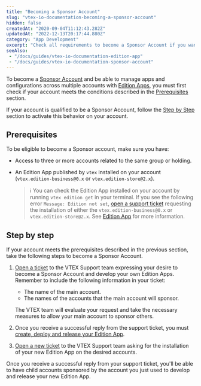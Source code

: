 ```yaml
---
title: "Becoming a Sponsor Account"
slug: "vtex-io-documentation-becoming-a-sponsor-account"
hidden: false
createdAt: "2020-09-04T11:12:43.282Z"
updatedAt: "2022-12-13T20:17:44.880Z"
category: "App Development"
excerpt: "Check all requirements to become a Sponsor Account if you want to publish Edition apps for child accounts."
seeAlso:
 - "/docs/guides/vtex-io-documentation-edition-app"
 - "/docs/guides/vtex-io-documentation-sponsor-account"
---
```

To become a [Sponsor Account](https://developers.vtex.com/docs/guides/vtex-io-documentation-sponsor-account) and be able to manage apps and configurations across multiple accounts with [Edition Apps](https://developers.vtex.com/docs/guides/vtex-io-documentation-edition-app), you must first check if your account meets the conditions described in the [Prerequisites](#prerequisites) section.

If your account is qualified to be a Sponsor Account, follow the [Step by Step](#step-by-step) section to activate this behavior on your account.

## Prerequisites

To be eligible to become a Sponsor account, make sure you have:

- Access to three or more accounts related to the same group or holding.
- An Edition App published by `vtex` installed on your account (`vtex.edition-business@0.x` or `vtex.edition-store@2.x`).

  > ℹ️ You can check the Edition App installed on your account by running `vtex edition get` in your terminal. If you see the following error `Message: Edition not set`, [open a support ticket](https://help-tickets.vtex.com/smartlink/sso/login/zendesk) requesting the installation of either the `vtex.edition-business@0.x` or `vtex.edition-store@2.x`. See [Edition App](https://developers.vtex.com/docs/guides/vtex-io-documentation-edition-app) for more information.

## Step by step

If your account meets the prerequisites described in the previous section, take the following steps to become a Sponsor Account.  

1. [Open a ticket](https://help-tickets.vtex.com/smartlink/sso/login/zendesk) to the VTEX Support team expressing your desire to become a Sponsor Account and develop your own Edition Apps. Remember to include the following information in your ticket:
    - The name of the main account.
    - The names of the accounts that the main account will sponsor.

    The VTEX team will evaluate your request and take the necessary measures to allow your main account to sponsor others.
2. Once you receive a successful reply from the support ticket, you must [create, deploy and release your Edition App](https://developers.vtex.com/docs/guides/vtex-io-documentation-configuring-an-edition-app).
3. [Open a new ticket](https://help-tickets.vtex.com/smartlink/sso/login/zendesk) to the VTEX Support team asking for the installation of your new Edition App on the desired accounts.

Once you receive a successful reply from your support ticket, you'll be able to have child accounts sponsored by the account you just used to develop and release your new Edition App.
